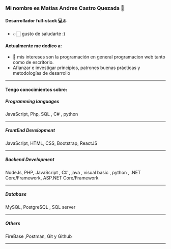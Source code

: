 ### Mi nombre es Matias Andres Castro Quezada 👋
#### Desarrollador full-stack 💻♨️
- 👉🏻 gusto de saludarte :)


#### Actualmente me dedico a:

- 👀 mis intereses son la programación en general programacion web tanto como de escritorio. 
- Afianzar e investigar principios, patrones buenas prácticas y metodologías de desarrollo
___


#### Tengo conocimientos sobre:

##### Programming languages
JavaScript, Php, SQL , C# , python
____

##### FrontEnd Development
JavaScript, HTML, CSS, Bootstrap, ReactJS
____

##### Backend Development
NodeJs, PHP, JavaScript , C# , java , visual basic , python , .NET Core/Framework, ASP.NET Core/Framework
_____

##### Database
MySQL, PostgreSQL , SQL server
_____

##### Others
FireBase ,Postman, Git y Github
_____
<!-- 👋 mi nombre es Matias Andres Castro Quezada
- 👀 mis intereses son la programación en general programacion web tanto como de escritorio. 
- 📫 si deseas contactarme puedes enviarme un correo a matiascastrogon@hotmail.com 
- 👉🏻 gusto de saludarte :)
-->
